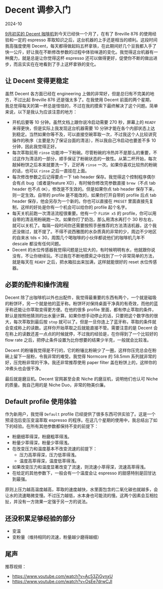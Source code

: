 # Decent 调参入门

2024-10

[9月初买的 Decent 咖啡机](./DecentFirstImpression.md)到今天已经快一个月了，在有了 Breville 876 的使用经验和一定的 espresso 萃取知识之后，这台机器的上手还是相当的顺利。这段时间我高强度使用 Decent，每天都得做起码五杯拿铁，在此期间好几个豆我都入手了快一公斤，好让我在不断修改参数的过程中体验味道的变化。我觉得这台机器有一种魔力，就是总是让你觉得这杯 espresso 还可以做得更好，促使你不断的做出进步，而且实实在在地看到了手上这杯拿铁的变化。

## 让 Decent 变得更稳定

虽然 Decent 各方面已经在 engineering 上做的非常好，但是总归有不完美的地方，不过比起 Breville 876 还是强太多了。在我使用 Decent 前面的两个星期，我总觉得每天的第一杯总是怪怪的，不过在我的摸索下最终解决了这个问题。简单来说，以下是我认为应该注意的地方：

- 开机后要等 10 分钟。虽然文档上跟你说冷启动需要 270 秒，屏幕上的 `READY` 来得更快，但是实际上我发现这台机器需要 10 分钟才能在各个内部状态上达到稳定。当然如果你等不及，可以直接空碗萃取一次，不过我这个人比较讲究操作的秩序（主要是为了保证台面的清洁），所以我自己冷启动也要差不多 10 分钟，因此我觉得正好。
- 每次萃取前用 `rinse` 功能冲一下粉碗。尽管粉碗的冷热并不是那么的重要，不过这作为清洁的一部分，顺手保证了粉碗状态的一致性。从第二杯开始，每次敲掉粉饼之后本来就要洗一下，正好再 `rinse` 一次。如果你喜欢比较热的粉碗的话，也可以 `rinse` 之后一直挂在上面。
- 每次修改参数之后记得要点一下 tab header 保存。我觉得这个控制程序偶尔会有点 bug（或者是feature XD），有时候你修改完参数直接 `brew`（不点 tab header 也不点 `OK`），修改是不生效的。但是如果你点 tab header 保存下来，则一定生效。自带的 profile 是不能改的，如果你打开自带的 profile 后点 tab header 保存，他会另存为一个新的。你也可以直接在 `PRESET` 里面直接先复制，这样的好处是你有一个机会可以给你的 profile 起个名字。
- 每天关机前跑一次清洁流程很重要。他有一个 `FLUSH x5` 的 profile，你可以用自带的清洁用粉碗跑一次。如果你打了奶泡，那么用清水再打个 30 秒左右，就可以关机了。每隔一段时间你还需要按照手册推荐的方法清洁机器，这个我还没做过，就不提了。不得不说西雅图的水杂质真的非常的少，周边不少地区的自来水 tds < 30，周围几个喝咖啡的小伙伴都说他们的咖啡机几年不 descale 都没有任何问题。
- Decent 的水位传感器我觉得问题是比较大的，有时候明明有水，他就跟你说没有，不让你继续玩。不过我在不断地摸索之中找到了一个非常简单的方法，就是每天在 `READY` 之后，把水箱拉出来加满，这样就能很好的 reset 水位传感器。

## 必要的配件和操作流程

Decent 除了出咖啡机以外也出配件，我觉得最重要的东西有两个，一个就是磁吸的粉饼环，另一个就是他的蓝牙称。粉饼环对保持桌面干净真的有奇效，而他的蓝牙称还能让你萃取变得更方便。在他的很多 profile 里面，都有停止萃取的条件，默认是按照他猜测的出水量计算。如果你想手动停止的话，只要把这个数字改的很大，每次萃取到最后按 `stop` 就可以了。但是一旦你连上了蓝牙称，萃取的条件就会变成称上的读数。这样你开始萃取之后就能直接不管。需要注意的是 Decent 会在称上的读数还差一点点的时候就停，不过我的经验是，在你得到了一个比较好的 flow rate 之后，把停止条件设置为比你想要的结果少半克，一般就会比较准。

Decent 的粉锤我觉得是不行的，它的粉锤比粉碗少了一圈，这样你压完总会在粉碗上留下一层粉，令我非常的难受。我觉得 Normcore 的 58.5mm 系列就非常的好，压完粉非常的干净。我还非常推荐使用 paper filter 盖在粉饼上的，这样你的冲煮头也会很干净。

最后就是磨豆机。Decent 官网甚至会卖 Niche 的磨豆机，说明他们也认可 Niche 的质量。我自己用的是 Niche Duo，非常的物美价廉。

## Default profile 使用体验

作为新用户，我觉得 `Default` profile 已经提供了很多东西可供实验了。这是一个预浸泡后变压变温萃取 espresso 的程序。在这几个星期的使用中，我总结出了如下的经验。在所有其他参数都保持不变的前提下：

- 粉磨细萃得深，粉磨粗萃得浅。
- 粉量少萃得深，粉量少萃得浅。
- 在改变压力和温度基本不改变流速的前提下：
  - 压力高萃得深，压力低萃得浅。
  - 温度高萃得深，温度低萃得浅。
- 如果改变压力和温度显著改变了流速，则流速小萃得深，流速高萃得浅。
- 在给定的其他参数下，一般会有一个温度会让 espresso 的甜感特别是回甘达到最强。

原则上压力越高温度越高，萃取的速度越快，水里面包含的二氧化碳也就越多，会让水的流速略微变慢。不过压力越低，水本身也可能流的慢。这两个因素会互相拉扯，并没有一方效果一定强于另一方的说法。

## 还没积累足够经验的部分

- 变温
- 变粉量（维持相同的流速，粉量越少磨得越细）

## 尾声

推荐视频：
- https://www.youtube.com/watch?v=Ac53ZjGynxU
- https://www.youtube.com/watch?v=OsEe7drwCJI
